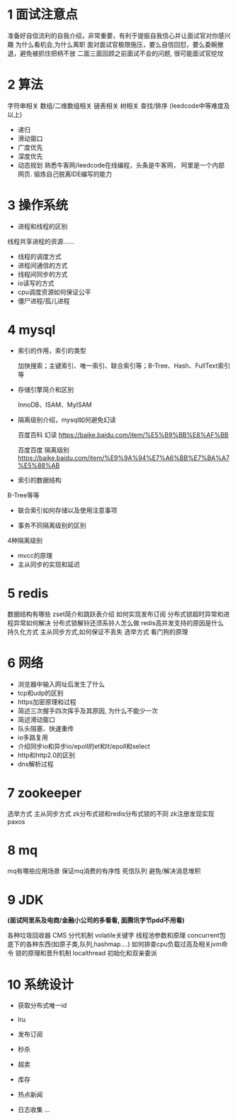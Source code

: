 # 1 面试注意点

准备好自信流利的自我介绍，非常重要，有利于提振自我信心并让面试官对你感兴趣
为什么看机会,为什么离职
面对面试官极限施压，要么自信回怼，要么委婉撤退，避免被抓住把柄不放
二面三面回顾之前面试不会的问题, 很可能面试官挖坟

#  2 算法

字符串相关
数组/二维数组相关
链表相关
树相关
查找/排序
(leedcode中等难度及以上)

* 递归
* 滑动窗口
* 广度优先
* 深度优先
* 动态规划
  熟悉牛客网/leedcode在线编程，头条是牛客网， 阿里是一个内部网页. 锻炼自己脱离IDE编写的能力

# 3 操作系统

* 进程和线程的区别

线程共享进程的资源……

* 线程的调度方式
* 进程间通信的方式
* 线程间同步的方式
* io读写的方式
* cpu调度资源如何保证公平
* 僵尸进程/孤儿进程

# 4 mysql

* 索引的作用，索引的类型

  加快搜索；主键索引、唯一索引、联合索引等；B-Tree、Hash、FullText索引等

* 存储引擎简介和区别

  InnoDB、ISAM、MyISAM

* 隔离级别介绍，mysql如何避免幻读

  百度百科  幻读  https://baike.baidu.com/item/%E5%B9%BB%E8%AF%BB

  百度百度  隔离级别  https://baike.baidu.com/item/%E9%9A%94%E7%A6%BB%E7%BA%A7%E5%88%AB

*  索引的数据结构

  B-Tree等等

* 联合索引如何存储以及使用注意事项



* 事务不同隔离级别的区别

4种隔离级别

* mvcc的原理
* 主从同步的实现和延迟

# 5 redis

数据结构有哪些
zset简介和跳跃表介绍
如何实现发布订阅
分布式锁超时异常和进程异常如何解决
分布式锁解铃还须系铃人怎么做
redis高并发支持的原因是什么
持久化方式
主从同步方式,如何保证不丢失
选举方式
看门狗的原理

# 6 网络

* 浏览器中输入网址后发生了什么
* tcp和udp的区别
* https加密原理和过程
* 简述三次握手四次挥手及其原因, 为什么不能少一次
* 简述滑动窗口
* 队头阻塞、快速重传
* io多路复用
* 介绍同步io和异步io/epoll的et和lt/epoll和select
* http和http2.0的区别
* dns解析过程

# 7 zookeeper

选举方式
主从同步方式
zk分布式锁和redis分布式锁的不同
zk注册发现实现
paxos

# 8 mq

mq有哪些应用场景
保证mq消费的有序性
死信队列
避免/解决消息堆积

# 9 JDK

**(面试阿里系及电商/金融小公司的多看看, 面腾讯字节pdd不用看)**

各种垃圾回收器
CMS
分代机制
volatile关键字
线程池参数和原理
concurrent包底下的各种东西(如原子类,队列,hashmap....)
如何排查cpu负载过高及相关jvm命令
锁的原理和晋升机制
localthread
初始化和双亲委派

# 10 系统设计

* 获取分布式唯一id



* lru
* 发布订阅
* 秒杀
* 超卖
* 库存
* 热点新闻
* 日志收集
  ...